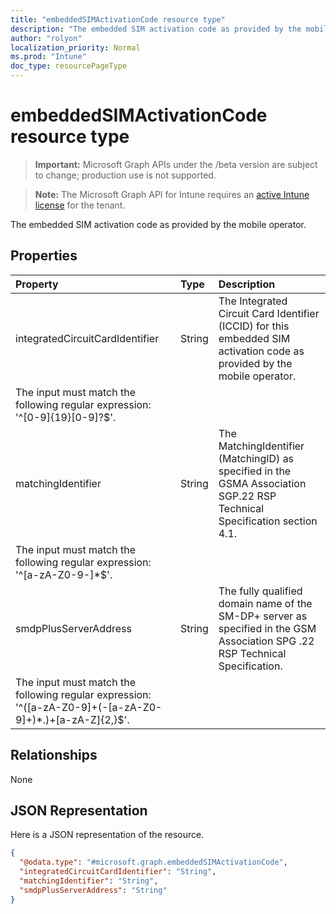 ```yaml
---
title: "embeddedSIMActivationCode resource type"
description: "The embedded SIM activation code as provided by the mobile operator."
author: "rolyon"
localization_priority: Normal
ms.prod: "Intune"
doc_type: resourcePageType
---
```


# embeddedSIMActivationCode resource type

> **Important:** Microsoft Graph APIs under the /beta version are subject to change; production use is not supported.

> **Note:** The Microsoft Graph API for Intune requires an [active Intune license](https://go.microsoft.com/fwlink/?linkid=839381) for the tenant.

The embedded SIM activation code as provided by the mobile operator.

## Properties
|Property|Type|Description|
|:---|:---|:---|
|integratedCircuitCardIdentifier|String|The Integrated Circuit Card Identifier (ICCID) for this embedded SIM activation code as provided by the mobile operator.
The input must match the following regular expression: '^\[0-9\]{19}\[0-9\]?$'.|
|matchingIdentifier|String|The MatchingIdentifier (MatchingID) as specified in the GSMA Association SGP.22 RSP Technical Specification section 4.1.
The input must match the following regular expression: '^\[a-zA-Z0-9\-\]*$'.|
|smdpPlusServerAddress|String|The fully qualified domain name of the SM-DP+ server as specified in the GSM Association SPG .22 RSP Technical Specification.
The input must match the following regular expression: '^(\[a-zA-Z0-9\]+(-\[a-zA-Z0-9\]+)*\.)+\[a-zA-Z\]{2,}$'.|

## Relationships
None

## JSON Representation
Here is a JSON representation of the resource.
<!-- {
  "blockType": "resource",
  "@odata.type": "microsoft.graph.embeddedSIMActivationCode"
}
-->
``` json
{
  "@odata.type": "#microsoft.graph.embeddedSIMActivationCode",
  "integratedCircuitCardIdentifier": "String",
  "matchingIdentifier": "String",
  "smdpPlusServerAddress": "String"
}
```





